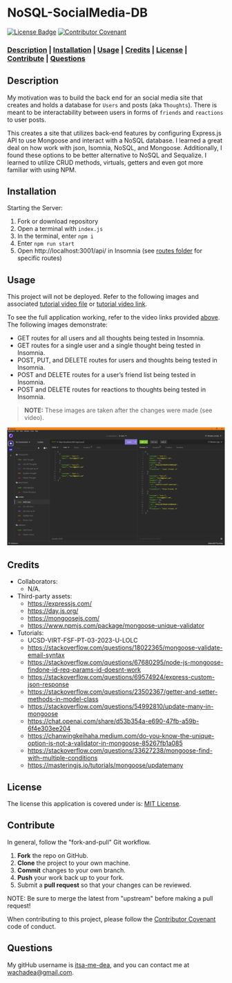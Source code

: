 # NoSQL-SocialMedia-DB

[![License Badge](https://img.shields.io/badge/license-MIT%20License-green?style=for-the-badge&logo=appveyor)](https://mit-license.org/)
[![Contributor Covenant](https://img.shields.io/badge/Contributor%20Covenant-2.1-4baaaa.svg?style=for-the-badge&logo=appveyor)](https://www.contributor-covenant.org/version/2/1/code_of_conduct/)

### **[Description](#description) | [Installation](#installation) | [Usage](#usage) | [Credits](#credits) | [License](#license) | [Contribute](#contribute) | [Questions](#questions)**

## Description

My motivation was to build the back end for an social media site that creates and holds a database for `Users` and posts (aka `Thoughts`). There is meant to be interactability between users in forms of `friends` and `reactions` to user posts.

This creates a site that utilizes back-end features by configuring Express.js API to use Mongoose and interact with a NoSQL database. I learned a great deal on how work with json, Isomnia, NoSQL, and Mongoose. Additionally, I found these options to be better alternative to NoSQL and Sequalize. I learned to utilize CRUD methods, virtuals, getters and even got more familiar with using NPM.

## Installation

Starting the Server:
1. Fork or download repository
2. Open a terminal with `index.js`
3. In the terminal, enter `npm i`
4. Enter `npm run start`
5. Open http://localhost:3001/api/ in Insomnia (see [routes folder](./routes/api/) for specific routes)

## Usage

This project will not be deployed. Refer to the following images and associated [tutorial video file](./Assets/screen-capture-NoSQLSocialMediaDB-v2.mp4) or [tutorial video link](https://drive.google.com/file/d/1QxOnj9Ke32W6slyycdSfq5OkN-C1-Z72/view?usp=sharing). 

To see the full application working, refer to the video links provided [above](#usage). The following images demonstrate:
- GET routes for all users and all thoughts being tested in Insomnia.
- GET routes for a single user and a single thought being tested in Insomnia.
- POST, PUT, and DELETE routes for users and thoughts being tested in Insomnia.
- POST and DELETE routes for a user’s friend list being tested in Insomnia.
- POST and DELETE routes for reactions to thoughts being tested in Insomnia.

> **NOTE:** These images are taken after the changes were made (see video).

<div style="overflow-x: scroll; white-space: nowrap;">
  <img src="./Assets/my-work-pics/mywork_addUser.png" alt="POST Users" style="display: inline-block; width: auto; height: auto; margin-right: 10px;">
  <img src="./Assets/my-work-pics/mywork_allUsers.png" alt="GET All Users" style="display: inline-block; width: auto; height: auto; margin-right: 10px;">
  <img src="./Assets/my-work-pics/mywork_userId.png" alt="GET User by ID" style="display: inline-block; width: auto; height: auto; margin-right: 10px;">
  <img src="./Assets/my-work-pics/mywork_addFriend.png" alt="POST Friend" style="display: inline-block; width: auto; height: auto; margin-right: 10px;">
  <img src="./Assets/my-work-pics/mywork_addThought.png" alt="POST Thought" style="display: inline-block; width: auto; height: auto; margin-right: 10px;">
  <img src="./Assets/my-work-pics/mywork_allThoughts.png" alt="GET All Thoughts" style="display: inline-block; width: auto; height: auto; margin-right: 10px;">
  <img src="./Assets/my-work-pics/mywork_thoughtId.png" alt="GET Thought by ID" style="display: inline-block; width: auto; height: auto; margin-right: 10px;">
  <img src="./Assets/my-work-pics/mywork_updateThought.png" alt="PUT Thought Update" style="display: inline-block; width: auto; height: auto; margin-right: 10px;">
  <img src="./Assets/my-work-pics/mywork_deleteThought.png" alt="DELETE Thought" style="display: inline-block; width: auto; height: auto; margin-right: 10px;">
  <img src="./Assets/my-work-pics/mywork_addRxn.png" alt="POST Reaction" style="display: inline-block; width: auto; height: auto; margin-right: 10px;">
  <img src="./Assets/my-work-pics/mywork_deleteRxn.png" alt="DELETE Reaction" style="display: inline-block; width: auto; height: auto; margin-right: 10px;">
  <img src="./Assets/my-work-pics/mywork_updateUser.png" alt="PUT User Update" style="display: inline-block; width: auto; height: auto; margin-right: 10px;">
  <img src="./Assets/my-work-pics/mywork_deleteFriend.png" alt="DELETE Friend" style="display: inline-block; width: auto; height: auto; margin-right: 10px;">
  <img src="./Assets/my-work-pics/mywork_deleteUser.png" alt="DELETE User" style="display: inline-block; width: auto; height: auto; margin-right: 10px;">
</div>

## Credits

- Collaborators: 
  - N/A.
- Third-party assets: 
  - https://expressjs.com/
  - https://day.js.org/
  - https://mongoosejs.com/
  - https://www.npmjs.com/package/mongoose-unique-validator
- Tutorials: 
  - UCSD-VIRT-FSF-PT-03-2023-U-LOLC
  - https://stackoverflow.com/questions/18022365/mongoose-validate-email-syntax
  - https://stackoverflow.com/questions/67680295/node-js-mongoose-findone-id-req-params-id-doesnt-work
  - https://stackoverflow.com/questions/69574924/express-custom-json-response
  - https://stackoverflow.com/questions/23502367/getter-and-setter-methods-in-model-class
  - https://stackoverflow.com/questions/54992810/update-many-in-mongoose
  - https://chat.openai.com/share/d53b354a-e690-47fb-a59b-6f4e303ee204
  - https://chanwingkeihaha.medium.com/do-you-know-the-unique-option-is-not-a-validator-in-mongoose-85267fb1a085
  - https://stackoverflow.com/questions/33627238/mongoose-find-with-multiple-conditions
  - https://masteringjs.io/tutorials/mongoose/updatemany

## License

 The license this application is covered under is: [MIT License](https://mit-license.org/).

## Contribute

In general, follow the "fork-and-pull" Git workflow.

  1. **Fork** the repo on GitHub.
  2. **Clone** the project to your own machine.
  3. **Commit** changes to your own branch.
  4. **Push** your work back up to your fork.
  5. Submit a **pull request** so that your changes can be reviewed.
    
  NOTE: Be sure to merge the latest from "upstream" before making a pull request!
  
  When contributing to this project, please follow the [Contributor Covenant](https://www.contributor-covenant.org/version/2/1/code_of_conduct/) code of conduct.

## Questions

My gitHub username is [itsa-me-dea](https://github.com/itsa-me-dea), and you can contact me at wachadea@gmail.com.